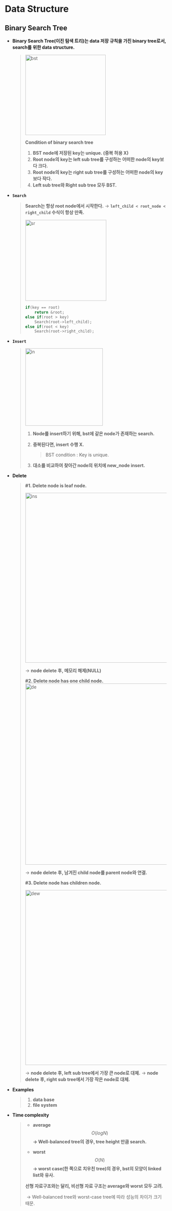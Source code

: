 # Data Structure

## Binary Search Tree

- **Binary Search Tree(이진 탐색 트리)는 data 저장 규칙을 가진 binary tree로서, search를 위한 data structure.**

  > <img width="250" alt="bst" src="https://user-images.githubusercontent.com/23169707/73448465-46381700-43a4-11ea-9043-df26de260fef.png">
  >
  > **Condition of binary search tree**
  >
  > 1. **BST node에 저장된 key는 unique. (중복 허용 X)**
  > 2. **Root node의 key는 left sub tree를 구성하는 어떠한 node의 key보다 크다.**
  > 3. **Root node의 key는 right sub tree를 구성하는 어떠한 node의 key보다 작다.**
  > 4. **Left sub tree와 Right sub tree 모두 BST.**
  
- **`Search`**

  > **Search는 항상 root node에서 시작한다.**
  > → **`left_child < root_node < right_child` 수식이 항상 만족.**
  >
  > <img width="252" alt="sr" src="https://user-images.githubusercontent.com/23169707/79860119-1598d400-840d-11ea-87b6-c08d8a4fd84f.png">
  >
  > ```c++
  > if(key == root)
  > 	return &root;
  > else if(root > key)
  >     Search(root->left_child);
  > else if(root < key)
  >     Search(root->right_child);
  > ```

* **`Insert`**

  > <img width="241" alt="in" src="https://user-images.githubusercontent.com/23169707/79860225-3e20ce00-840d-11ea-91d4-41ef691a1c9b.png">
  >
  > 1. **Node를 insert하기 위해, bst에 같은 node가 존재하는 search.**
  >
  > 2. **중복된다면, insert 수행 X.**
  >
  >    > BST condition : Key is unique.
  >
  > 3. **대소를 비교하여 찾아간 node의 위치에 new_node insert.**

* **Delete**

  > **#1. Delete node is leaf node.**
  >
  > <img width="529" alt="ins" src="https://user-images.githubusercontent.com/23169707/79860306-627caa80-840d-11ea-9732-465b43aee8aa.png">
  >
  > → **node delete 후, 메모리 해제(NULL)**
  >
  > 
  >
  > **#2. Delete node has one child node.**
  > <img width="564" alt="de" src="https://user-images.githubusercontent.com/23169707/79860367-83dd9680-840d-11ea-9069-e343a375366d.png">
  >
  > → **node delete 후, 남겨진 child node를 parent node와 연결.**
  >
  > 
  >
  > **#3. Delete node has children node.**
  >
  > <img width="545" alt="dew" src="https://user-images.githubusercontent.com/23169707/79860442-a1aafb80-840d-11ea-976f-4a046e77e2cd.png">
  >
  > → **node delete 후, left sub tree에서 가장 큰 node로 대체.**
  > → **node delete 후, right sub tree에서 가장 작은 node로 대체.**

* **Examples**

  > 1. **data base**
  > 2. **file system**
  
* **Time complexity**

  > * **average**
  >   $$
  >   O(log N)
  >   $$
  >   **→ Well-balanced tree의 경우, tree height 만큼 search.**
  >
  > * **worst**
  >   $$
  >   O(N)
  >   $$
  >   **→ worst case(한 쪽으로 치우친 tree)의 경우, bst의 모양이 linked list와 유사.**
  >
  > 
  >
  > **선형 자료구조와는 달리, 비선형 자료 구조는 average와 worst 모두 고려.**
  >
  > ​	→ Well-balanced tree와 worst-case tree에 따라 성능의 차이가 크기 때문.

